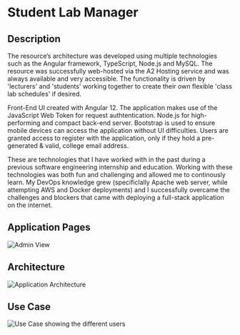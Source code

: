 # Student Lab Manager

## Description

The resource’s architecture was developed using multiple technologies such as the Angular framework, TypeScript, Node.js and MySQL.
The resource was successfully web-hosted via the A2 Hosting service and was always available and very accessible. 
The functionality is driven by 'lecturers' and 'students' working together to create their own flexible 'class lab schedules' if desired.

Front-End UI created with Angular 12.
The application makes use of the JavaScript Web Token for request authtentication.
Node.js for high-performing and compact back-end server.
Bootstrap is used to ensure mobile devices can access the application without UI difficulties.
Users are granted access to register with the application, only if they hold a pre-generated & valid, college email address.

These are technologies that I have worked with in the past during a previous software engineering internship and education. Working with these technologies was both fun and challenging and allowed me to continously learn. 
My DevOps knowledge grew (specificlally Apache web server, while attempting AWS and Docker deployments) and I successfully overcame the challenges and blockers that came with deploying a full-stack application on the internet.

## Application Pages
![Admin View](https://i.imgur.com/L9JoaaA.png)

## Architecture
![Application Architecture](https://i.imgur.com/uErNJBP.png)

## Use Case
![Use Case showing the different users](https://i.imgur.com/YpaW6NB.png)
